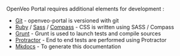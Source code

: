 OpenVeo Portal requires additional elements for development :

- [Git](http://git-scm.com/) - openveo-portal is versioned with git
- [Ruby](https://www.ruby-lang.org/en/) / [Sass](http://sass-lang.com/) / [Compass](http://compass-style.org/) - CSS is written using SASS / Compass
- [Grunt](http://gruntjs.com/) - Grunt is used to launch tests and compile sources
- [Protractor](http://www.protractortest.org/) - End to end tests are performed using Protractor
- [Mkdocs](http://www.mkdocs.org/) - To generate this documentation